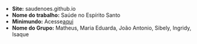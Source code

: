 <ul>
<li><b>Site:</b> saudenoes.github.io</li>
<li><b>Nome do trabalho:</b> Saúde no Espírito Santo</li>
<li><b>Minimundo:</b> Acesse<a href="https://saudenoes.github.io/documentos/Sem%20T%C3%ADtulo-1.png" target="_blank" title="Minimundo">aqui</a></li>
<li><b>Nome do Grupo:</b> Matheus, Maria Eduarda, João Antonio, Sibely, Ingridy, Isaque</li>
</ul>
